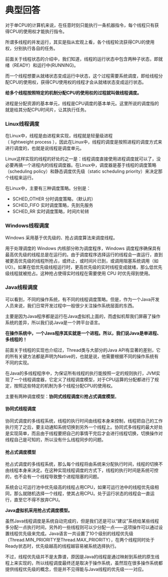 # 典型回答

对于单CPU的计算机来说，在任意时刻只能执行一条机器指令，每个线程只有获得CPU的使用权才能执行指令。

所谓多线程的并发运行，其实是指从宏观上看，各个线程轮流获得CPU的使用权，分别执行各自的任务。

前面关于线程状态的介绍中，我们知道，线程的运行状态中包含两种子状态，即就绪（READY）和运行中(RUNNING)。

而一个线程想要从就绪状态变成运行中状态，这个过程需要系统调度，即给线程分配CPU的使用权，获得CPU使用权的线程才会从就绪状态变成运行状态。

**给多个线程按照特定的机制分配CPU的使用权的过程就叫做线程调度。**

进程是分配资源的基本单元，线程是CPU调度的基本单元。这里所说的调度指的就是给其分配CPU时间片，让其执行任务。

### Linux线程调度

在Linux中，线程是由进程来实现，线程就是轻量级进程（ lightweight process ），因此在Linux中，线程的调度是按照进程的调度方式来进行调度的，也就是说线程是调度单元。

Linux这样实现的线程的好处的之一是：线程调度直接使用进程调度就可以了，没必要再搞一个进程内的线程调度器。在Linux中，调度器是基于线程的调度策略（scheduling policy）和静态调度优先级（static scheduling priority）来决定那个线程来运行。

在Linux中，主要有三种调度策略。分别是：

- SCHED_OTHER 分时调度策略，（默认的）
- SCHED_FIFO 实时调度策略，先到先服务
- SCHED_RR 实时调度策略，时间片轮转

### Windows线程调度

Windows 采用基于优先级的、抢占调度算法来调度线程。

用于处理调度的 Windows 内核部分称为调度程序，Windows 调度程序确保具有最高优先级的线程总是在运行的。由于调度程序选择运行的线程会一直运行，直到被更高优先级的线程所抢占，或终止，或时间片已到，或调用阻塞系统调用（如 I/O）。如果在低优先级线程运行时，更高优先级的实时线程变成就绪，那么低优先级线程就被抢占。这种抢占使得实时线程在需要使用 CPU 时优先得到使用。

### Java线程调度

可以看到，不同的操作系统，有不同的线程调度策略。但是，作为一个Java开发人员来说，我们日常开发过程中一般很少关注操作系统层面的东西。

主要是因为Java程序都是运行在Java虚拟机上面的，而虚拟机帮我们屏蔽了操作系统的差异，所以我们说Java是一个跨平台语言。

**在操作系统中，一个Java程序其实就是一个进程。所以，我们说Java是单进程、多线程的！**

前面关于线程的实现也介绍过，Thread类与大部分的Java API有显著的差别，它的所有关键方法都是声明为Native的，也就是说，他需要根据不同的操作系统有不同的实现。

在Java的多线程程序中，为保证所有线程的执行能按照一定的规则执行，JVM实现了一个线程调度器，它定义了线程调度模型，对于CPU运算的分配都进行了规定，按照这些特定的机制为多个线程分配CPU的使用权。

主要有两种调度模型：**协同式线程调度**和**抢占式调度模型**。

#### 协同式线程调度

协同式调度的多线程系统，线程的执行时间由线程本身来控制，线程把自己的工作执行完了之后，要主动通知系统切换到另外一个线程上。协同式多线程的最大好处是实现简单，而且由于线程要把自己的事情干完后才会进行线程切换，切换操作对线程自己是可知的，所以没有什么线程同步的问题。

#### 抢占式调度模型

抢占式调度的多线程系统，那么每个线程将由系统来分配执行时间，线程的切换不由线程本身来决定。在这种实现线程调度的方式下，线程的执行时间是系统可控的，也不会有一个线程导致整个进程阻塞的问题。

系统会让可运行池中优先级高的线程占用CPU，如果可运行池中的线程优先级相同，那么就随机选择一个线程，使其占用CPU。处于运行状态的线程会一直运行，直至它不得不放弃CPU。

**Java虚拟机采用抢占式调度模型。**

虽然Java线程调度是系统自动完成的，但是我们还是可以“建议”系统给某些线程多分配一点执行时间，另外的一些线程则可以少分配一点——这项操作可以通过设置线程优先级来完成。Java语言一共设置了10个级别的线程优先级（Thread.MIN_PRIORITY至Thread.MAX_PRIORITY），在两个线程同时处于Ready状态时，优先级越高的线程越容易被系统选择执行。

不过，线程优先级并不是太靠谱，原因是Java的线程是通过映射到系统的原生线程上来实现的，所以线程调度最终还是取决于操作系统，虽然现在很多操作系统都提供线程优先级的概念，但是并不见得能与Java线程的优先级一一对应。

